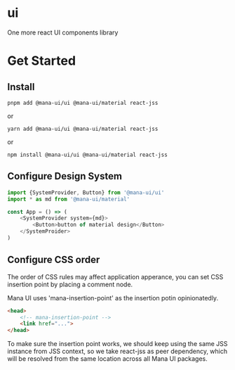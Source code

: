 # ui
One more react UI components library

# Get Started

## Install

``` shell
pnpm add @mana-ui/ui @mana-ui/material react-jss
```

or

``` shell
yarn add @mana-ui/ui @mana-ui/material react-jss
```

or

``` shell
npm install @mana-ui/ui @mana-ui/material react-jss
```

## Configure Design System
``` javascript
import {SystemProvider, Button} from '@mana-ui/ui'
import * as md from '@mana-ui/material'

const App = () => (
    <SystemProvider system={md}>
        <Button>button of material design</Button>
    </SystemProider>
)

```

## Configure CSS order

The order of CSS rules may affect application apperance, you can set CSS insertion point by placing a comment node.

Mana UI uses 'mana-insertion-point' as the insertion potin opinionatedly.

``` html
<head>
    <!-- mana-insertion-point -->
    <link href="...">
</head>
```

To make sure the insertion point works, we should keep using the same JSS instance from JSS context, so we take react-jss as peer dependency, which will be resolved from the same location across all Mana UI packages.